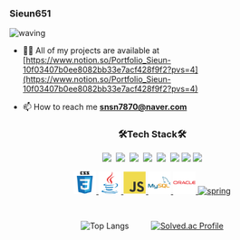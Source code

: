 ### Sieun651
![waving](https://capsule-render.vercel.app/api?type=waving&height=200&text=Hi, I'm Sieun&fontAlign=73&fontAlignY=40&color=gradient)

- 👨‍💻 All of my projects are available at [https://www.notion.so/Portfolio_Sieun-10f03407b0ee8082bb33e7acf428f9f2?pvs=4](https://www.notion.so/Portfolio_Sieun-10f03407b0ee8082bb33e7acf428f9f2?pvs=4)

- 📫 How to reach me **snsn7870@naver.com**

<p align="left">
</p>

<h3 align="center">🛠️Tech Stack🛠️</h3>
<p align="center"> <img src="https://img.shields.io/badge/Python-3766AB?style=flat-square&logo=Python&logoColor=white"/>&nbsp 
<img src="https://img.shields.io/badge/CSS-1572B6?style=flat-square&logo=css3&logoColor=white"/>&nbsp 
<img src="https://img.shields.io/badge/HTML-E34F26?style=flat-square&logo=html5&logoColor=white"/>&nbsp 
<img src="https://img.shields.io/badge/java-007396?style=flat-square&logo=java&logoColor=white"/>&nbsp 
<img src="https://img.shields.io/badge/JavaScript-F7DF1E?style=flat-square&logo=javascript&logoColor=black"/>&nbsp 
<img src="https://img.shields.io/badge/MySQL-4479A1?style=flat-square&logo=MySQL&logoColor=white"/>
<img src="https://img.shields.io/badge/Spring-6DB33F?style=flat-square&logo=Spring&logoColor=white"/>
<img src="https://img.shields.io/badge/ORACLE-F80000?style=flat-square&logo=oracle&logoColor=white"/>
</p>

<p align="center">
<a href="https://www.w3schools.com/css/" target="_blank" rel="noreferrer"> <img src="https://raw.githubusercontent.com/devicons/devicon/master/icons/css3/css3-original-wordmark.svg" alt="css3" width="40" height="40"/> </a> <a href="https://www.java.com" target="_blank" rel="noreferrer"> <img src="https://raw.githubusercontent.com/devicons/devicon/master/icons/java/java-original.svg" alt="java" width="40" height="40"/> </a> <a href="https://developer.mozilla.org/en-US/docs/Web/JavaScript" target="_blank" rel="noreferrer"> <img src="https://raw.githubusercontent.com/devicons/devicon/master/icons/javascript/javascript-original.svg" alt="javascript" width="40" height="40"/> </a> <a href="https://www.mysql.com/" target="_blank" rel="noreferrer"> <img src="https://raw.githubusercontent.com/devicons/devicon/master/icons/mysql/mysql-original-wordmark.svg" alt="mysql" width="40" height="40"/> </a> <a href="https://www.oracle.com/" target="_blank" rel="noreferrer"> <img src="https://raw.githubusercontent.com/devicons/devicon/master/icons/oracle/oracle-original.svg" alt="oracle" width="40" height="40"/> </a> <a href="https://spring.io/" target="_blank" rel="noreferrer"> <img src="https://www.vectorlogo.zone/logos/springio/springio-icon.svg" alt="spring" width="40" height="40"/> </a> </p>

<br>
<div align="center">
  
  ![Top Langs](https://github-readme-stats.vercel.app/api/top-langs/?username=Sieun651)
  &nbsp;&nbsp;&nbsp;&nbsp;&nbsp;&nbsp;&nbsp;&nbsp;
[![Solved.ac Profile](http://mazassumnida.wtf/api/v2/generate_badge?boj=tldms01)](https://solved.ac/tldms01/)

</div>
